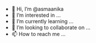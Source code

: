 - 👋 Hi, I’m @asmaanika
- 👀 I’m interested in ...
- 🌱 I’m currently learning ...
- 💞️ I’m looking to collaborate on ...
- 📫 How to reach me ...

<!---
asmaanika/asmaanika is a ✨ special ✨ repository because its `README.md` (this file) appears on your GitHub profile.
You can click the Preview link to take a look at your changes.
--->
